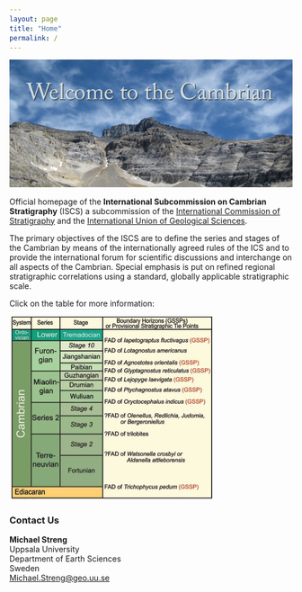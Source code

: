 ```yaml
---
layout: page
title: "Home"
permalink: /
---
```


![](images/ISCS_welcome.jpg)

Official homepage of the **International Subcommission on Cambrian Stratigraphy** (ISCS) a subcommission of the [International Commission of Stratigraphy](https://stratigraphy.org) and the [International Union of Geological Sciences](http://www.iugs.org).

The primary objectives of the ISCS are to define the series and stages of the Cambrian by means of the internationally agreed rules of the ICS and to provide the international forum for scientific discussions and interchange on all aspects of the Cambrian. Special emphasis is put on refined regional stratigraphic correlations using a standard, globally applicable stratigraphic scale.

Click on the table for more information:

![](images/2013GSSPs.jpg)

### Contact Us
**Michael Streng**  
Uppsala University  
Department of Earth Sciences  
Sweden  
<Michael.Streng@geo.uu.se>
